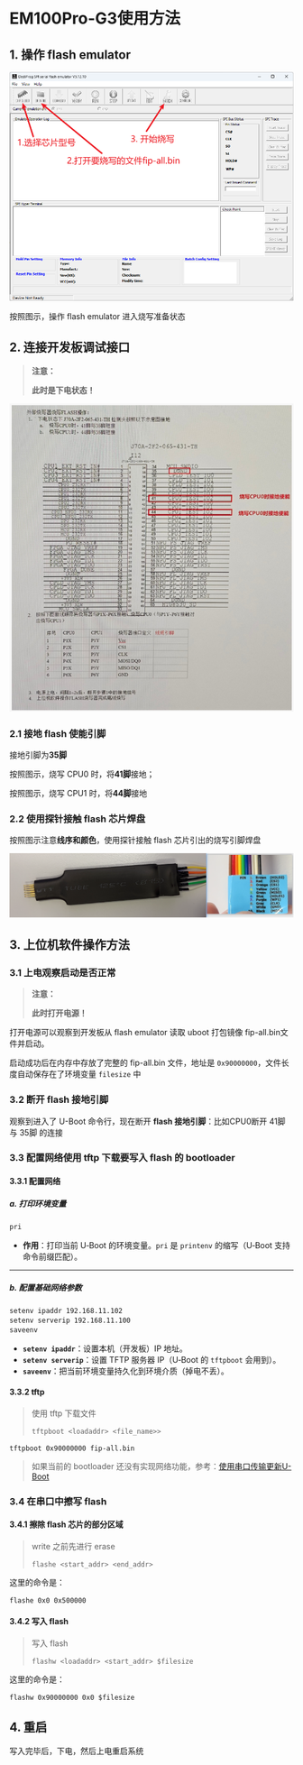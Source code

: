 # EM100Pro-G3使用方法

## 1. 操作 flash emulator

![emulator.png](../_static/_pic/emulator.png)

按照图示，操作 flash emulator 进入烧写准备状态

## 2. 连接开发板调试接口

> **注意：**
>
> **此时是下电状态！**

![flash_programmer.png](../_static/_pic/flash_programmer.png)

### 2.1 接地 flash 使能引脚

接地引脚为**35脚**

按照图示，烧写 CPU0 时，将**41脚**接地；

按照图示，烧写 CPU1 时，将**44脚**接地

### 2.2 使用探针接触 flash 芯片焊盘

按照图示注意**线序和颜色**，使用探针接触 flash 芯片引出的烧写引脚焊盘

![probe.png](../_static/_pic/probe.png)

## 3. 上位机软件操作方法

### 3.1 上电观察启动是否正常

> **注意：**
>
> **此时打开电源！**

打开电源可以观察到开发板从 flash emulator 读取 uboot 打包镜像 fip-all.bin文件并启动。

启动成功后在内存中存放了完整的 fip-all.bin 文件，地址是 `0x90000000`，文件长度自动保存在了环境变量 `filesize` 中

### 3.2 断开 flash 接地引脚

观察到进入了 U-Boot 命令行，现在断开 **flash 接地引脚**：比如CPU0断开 41脚 与 35脚 的连接

### 3.3 配置网络使用 tftp 下载要写入 flash 的 bootloader

#### 3.3.1 配置网络

##### a. 打印环境变量

```bash
pri
```

* **作用**：打印当前 U‑Boot 的环境变量。`pri` 是 `printenv` 的缩写（U‑Boot 支持命令前缀匹配）。

---

##### b. 配置基础网络参数

```bash
setenv ipaddr 192.168.11.102
setenv serverip 192.168.11.100
saveenv
```

* **`setenv ipaddr`**：设置本机（开发板）IP 地址。
* **`setenv serverip`**：设置 TFTP 服务器 IP（U‑Boot 的 `tftpboot` 会用到）。
* **`saveenv`**：把当前环境变量持久化到环境介质（掉电不丢）。

#### 3.3.2 tftp

> 使用 tftp 下载文件
>
> ```text
> tftpboot <loadaddr> <file_name>>
>```

```text
tftpboot 0x90000000 fip-all.bin
```

> 如果当前的 bootloader 还没有实现网络功能，参考：[使用串口传输更新U-Boot](./使用串口传输更新U-Boot.md)

### 3.4 在串口中擦写 flash

#### 3.4.1 擦除 flash 芯片的部分区域

> write 之前先进行 erase
>
> ```text
> flashe <start_addr> <end_addr>
>```

这里的命令是：

```text
flashe 0x0 0x500000
```

#### 3.4.2 写入 flash

> 写入 flash
>
> ```text
> flashw <loadaddr> <start_addr> $filesize
>```

这里的命令是：

```text
flashw 0x90000000 0x0 $filesize
```

## 4. 重启

写入完毕后，下电，然后上电重启系统

